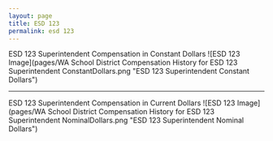 ```yaml
---
layout: page
title: ESD 123
permalink: esd 123
---
```



ESD 123 Superintendent Compensation in Constant Dollars
![ESD 123 Image](pages/WA School District Compensation History for ESD 123 Superintendent ConstantDollars.png "ESD 123 Superintendent Constant Dollars")
___

ESD 123 Superintendent Compensation in Current Dollars
![ESD 123 Image](pages/WA School District Compensation History for ESD 123 Superintendent NominalDollars.png "ESD 123 Superintendent Nominal Dollars")